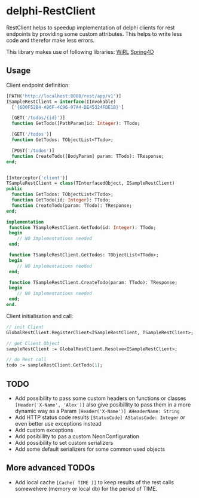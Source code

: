 # delphi-RestClient

RestClient helps to speedup implementation of delphi clients for rest endpoints by providing some custom attributes. This helps to write less code and therefor make less errors.

This library makes use of following libraries:
[WiRL](https://github.com/delphi-blocks/WiRL)
[Spring4D](https://bitbucket.org/sglienke/spring4d/src)

## Usage


Client endpoint definition:
```pascal
[PATH('http://localhost:8080/rest/app/v1')]
ISampleRestClient = interface(IInvokable)
  ['{6D0F52B4-A96F-4C96-97A4-DE45324FDE1B}']

  [GET('/todos/{id}')]
  function GetTodo([PathParam]id: Integer): TTodo;

  [GET('/todos')]
  function GetTodos: TObjectList<TTodo>;

  [POST('/todos')]
  function CreateTodo([BodyParam] param: TTodo): TResponse;
end;


[Interceptor('client')]
TSampleRestClient = class(TInterfacedObject, ISampleRestClient)
public
  function GetTodos: TObjectList<TTodo>;
  function GetTodo(id: Integer): TTodo;
  function CreateTodo(param: TTodo): TResponse;
end;

implementation
 function TSampleRestClient.GetTodo(id: Integer): TTodo;
 begin
    // NO implementations needed
 end;

 function TSampleRestClient.GetTodos: TObjectList<TTodo>;
 begin
    // NO implementations needed
 end;

 function TSampleRestClient.CreateTodo(param: TTodo): TResponse;
 begin
    // NO implementations needed
 end;
end.
```

Client initialisation and call:

```pascal
// init Client
GlobalRestClient.RegisterClient<ISampleRestClient, TSampleRestClient>;

// get Client Object
sampleRestClient := GlobalRestClient.Resolve<ISampleRestClient>;

// do Rest call
todo := sampleRestClient.GetTodo(1);
```


## TODO

* Add possibility to pass some custom headers on functions or classes ```[Header('X-Name', 'Alex')]``` also give posibillity to pass them in a more dynamic way as a Param ```[Header('X-Name')] AHeaderName: String```
* Add HTTP status code results ```[StatusCode] AStatusCode: Integer``` or even better use exceptions instead
* Add custom exceptions
* Add posibillity to pas a custom NeonConfiguration
* Add possibility to set custom serializers
* Add some default serializers for some common used objects


## More advanced TODOs 

* Add local cache ```[Cache( TIME )]``` to keep results of the rest calls somewehere (memory or local db) for the period of TIME. 

